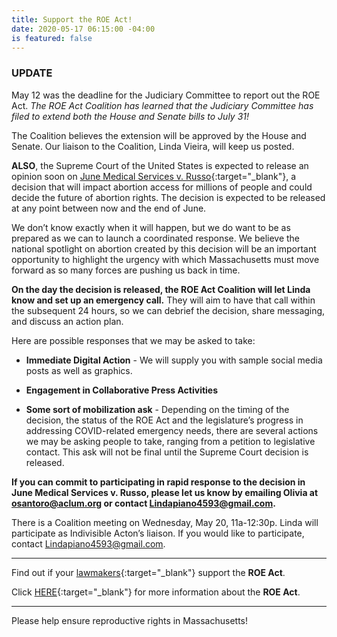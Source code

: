 ```yaml
---
title: Support the ROE Act!
date: 2020-05-17 06:15:00 -04:00
is featured: false
---
```


### UPDATE

May 12 was the deadline for the Judiciary Committee to report out the ROE Act.  *The ROE Act Coalition has learned that the Judiciary Committee has filed to extend both the House and Senate bills to July 31!*

The Coalition believes the extension will be approved by the House and Senate. Our liaison to the Coalition, Linda Vieira, will keep us posted.  

**ALSO**, the Supreme Court of the United States is expected to release an opinion soon on [June Medical Services v. Russo](https://www.scotusblog.com/case-files/cases/june-medical-services-llc-v-russo/){:target="_blank"}, a decision that will impact abortion access for millions of people and could decide the future of abortion rights. The decision is expected to be released at any point between now and the end of June.

We don’t know exactly when it will happen, but we do want to be as prepared as we can to launch a coordinated response. We believe the national spotlight on abortion created by this decision will be an important opportunity to highlight the urgency with which Massachusetts must move forward as so many forces are pushing us back in time.

**On the day the decision is released, the ROE Act Coalition will let Linda know and set up an emergency call.** They will aim to have that call within the subsequent 24 hours, so we can debrief the decision, share messaging, and discuss an action plan.

Here are possible responses that we may be asked to take:

* **Immediate Digital Action** - We will supply you with sample social media posts as well as graphics.

* **Engagement in Collaborative Press Activities**

* **Some sort of mobilization ask** - Depending on the timing of the decision, the status of the ROE Act and the legislature’s progress in addressing COVID-related emergency needs, there are several actions we may be asking people to take, ranging from a petition to legislative contact. This ask will not be final until the Supreme Court decision is released.

**If you can commit to participating in rapid response to the decision in June Medical Services v. Russo, please let us know by emailing Olivia at [osantoro@aclum.org](mailto:osantoro@aclum.or) or contact [Lindapiano4593@gmail.com](mailto:Lindapiano4593@gmail.com).**  

There is a Coalition meeting on Wednesday, May 20, 11a-12:30p.  Linda will participate as Indivisible Acton’s liaison. If you would like to participate, contact [Lindapiano4593@gmail.com](mailto:Lindapiano4593@gmail.com).  

---
Find out if your [lawmakers](https://www.plannedparenthoodaction.org/planned-parenthood-advocacy-fund-massachusetts-inc/issues/roe-act/roe-act-cosponsors){:target="_blank"} support the **ROE Act**.

Click [HERE](https://www.plannedparenthoodaction.org/planned-parenthood-advocacy-fund-massachusetts-inc/issues/roe-act){:target="_blank"} for more information about the **ROE Act**.

---

Please help ensure reproductive rights in Massachusetts!